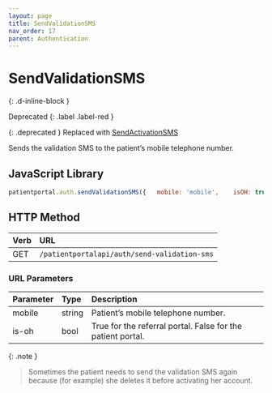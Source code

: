 ```yaml
---
layout: page
title: SendValidationSMS
nav_order: 17
parent: Authentication
---
```


# SendValidationSMS
{: .d-inline-block }

Deprecated
{: .label .label-red }

{: .deprecated }
Replaced with [SendActivationSMS](sendactivationsms)

Sends the validation SMS to the patient’s mobile telephone number.

## JavaScript Library

```javascript
patientportal.auth.sendValidationSMS({   mobile: 'mobile',    isOH: true   });
```

## HTTP Method

| Verb | URL                                           |
|:-----|:----------------------------------------------|
| GET  | `/patientportalapi/auth/send-validation-sms`  |

### URL Parameters

| Parameter | Type   | Description                                                 |
|:----------|:-------|:------------------------------------------------------------|
| mobile    | string | Patient’s mobile telephone number.                          |
| is-oh     | bool   | True for the referral portal. False for the patient portal. |

{: .note }
> Sometimes the patient needs to send the validation SMS again because (for example) she deletes it before activating her account.
